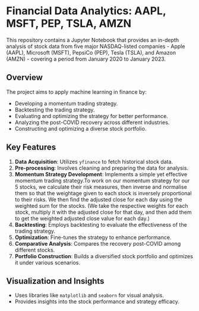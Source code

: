 
# Financial Data Analytics: AAPL, MSFT, PEP, TSLA, AMZN

This repository contains a Jupyter Notebook that provides an in-depth analysis of stock data from five major NASDAQ-listed companies - Apple (AAPL), Microsoft (MSFT), PepsiCo (PEP), Tesla (TSLA), and Amazon (AMZN) - covering a period from January 2020 to January 2023.

## Overview

The project aims to apply machine learning in finance by:
- Developing a momentum trading strategy.
- Backtesting the trading strategy.
- Evaluating and optimizing the strategy for better performance.
- Analyzing the post-COVID recovery across different industries.
- Constructing and optimizing a diverse stock portfolio.

## Key Features

1. **Data Acquisition**: Utilizes `yfinance` to fetch historical stock data.
2. **Pre-processing**: Involves cleaning and preparing the data for analysis.
3. **Momentum Strategy Development**: Implements a simple yet effective momentum trading strategy.To work on our momentum strategy for our 5 stocks, we calculate their risk measures, then inverse and normalise them so that the weightage given to each stock is inversely proportional to their risks. We then find the adjusted close for each day using the weighted sum for the stocks. (We take the respective weights for each stock, multiply it with the adjusted close for that day, and then add them to get the weighted adjusted close value for each day.)
4. **Backtesting**: Employs backtesting to evaluate the effectiveness of the trading strategy.
5. **Optimization**: Fine-tunes the strategy to enhance performance.
6. **Comparative Analysis**: Compares the recovery post-COVID among different stocks.
7. **Portfolio Construction**: Builds a diversified stock portfolio and optimizes it under various scenarios.

## Visualization and Insights

- Uses libraries like `matplotlib` and `seaborn` for visual analysis.
- Provides insights into the stock performance and strategy efficacy.

